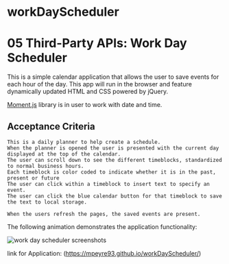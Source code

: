 # workDayScheduler

# 05 Third-Party APIs: Work Day Scheduler

This is a simple calendar application that allows the user to save events for each hour of the day. 
This app will run in the browser and feature dynamically updated HTML and CSS powered by jQuery.

 [Moment.js](https://momentjs.com/) library is in user to work with date and time. 

## Acceptance Criteria

```
This is a daily planner to help create a schedule.
When the planner is opened the user is presented with the current day displayed at the top of the calendar.
The user can scroll down to see the different timeblocks, standardized to normal business hours.
Each timeblock is color coded to indicate whether it is in the past, present or future
The user can click within a timeblock to insert text to specify an event.
The user can click the blue calendar button for that timeblock to save the text to local storage.

When the users refresh the pages, the saved events are present.

```

The following animation demonstrates the application functionality:

![work day scheduler screenshots](./Images/applicationScreenshot.PNG)

link for Application: (https://mpeyre93.github.io/workDayScheduler/)

